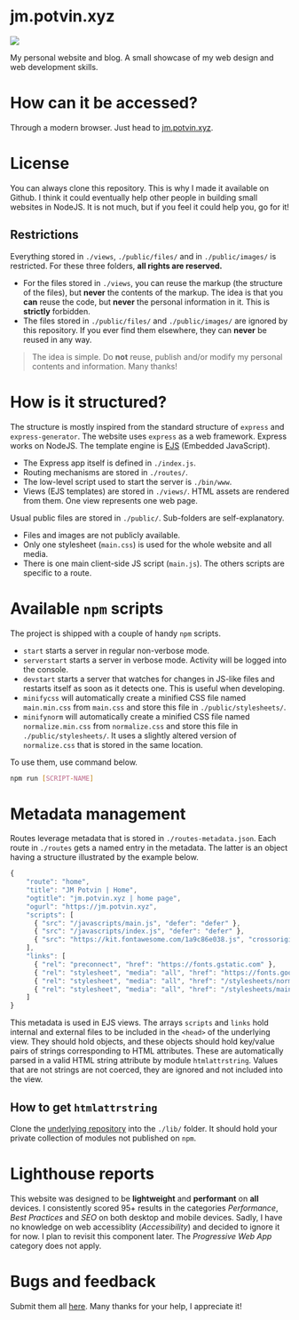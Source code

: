 # jm.potvin.xyz

![](https://img.shields.io/badge/version-1.0.3-brightgreen?style=for-the-badge)

My personal website and blog. A small showcase of my web design and web development skills.

# How can it be accessed?

Through a modern browser. Just head to [jm.potvin.xyz](https://jm.potvin.xyz).

# License

You can always clone this repository. This is why I made it available on Github. I think it could eventually help other people in building small websites in NodeJS. It is not much, but if you feel it could help you, go for it!

## Restrictions

Everything stored in `./views`, `./public/files/` and in `./public/images/` is restricted. For these three folders, **all rights are reserved.**

* For the files stored in `./views`, you can reuse the markup (the structure of the files), but **never** the contents of the markup. The idea is that you **can** reuse the code, but **never** the personal information in it. This is **strictly** forbidden.
* The files stored in `./public/files/` and `./public/images/` are ignored by this repository. If you ever find them elsewhere, they can **never** be reused in any way.

> The idea is simple. Do **not** reuse, publish and/or modify my personal contents and information. Many thanks!

# How is it structured?

The structure is mostly inspired from the standard structure of `express` and `express-generator`. The website uses `express` as a web framework. Express works on NodeJS. The template engine is [EJS](https://ejs.co/) (Embedded JavaScript).

* The Express app itself is defined in `./index.js`.
* Routing mechanisms are stored in `./routes/`.
* The low-level script used to start the server is `./bin/www`.
* Views (EJS templates) are stored in `./views/`. HTML assets are rendered from them. One view represents one web page.

Usual public files are stored in `./public/`. Sub-folders are self-explanatory.

* Files and images are not publicly available.
* Only one stylesheet (`main.css`) is used for the whole website and all media.
* There is one main client-side JS script (`main.js`). The others scripts are specific to a route.

# Available `npm` scripts

The project is shipped with a couple of handy `npm` scripts. 

* `start` starts a server in regular non-verbose mode.
* `serverstart` starts a server in verbose mode. Activity will be logged into the console.
* `devstart` starts a server that watches for changes in JS-like files and restarts itself as soon as it detects one. This is useful when developing.
* `minifycss` will automatically create a minified CSS file named `main.min.css` from `main.css` and store this file in `./public/stylesheets/`.
* `minifynorm` will automatically create a minified CSS file named `normalize.min.css` from `normalize.css` and store this file in `./public/stylesheets/`. It uses a slightly altered version of `normalize.css` that is stored in the same location.

To use them, use command below.

```bash
npm run [SCRIPT-NAME]
```

# Metadata management

Routes leverage metadata that is stored in `./routes-metadata.json`. Each route in `./routes` gets a named entry in the metadata. The latter is an object having a structure illustrated by the example below.

```js
{
    "route": "home",
    "title": "JM Potvin | Home",
    "ogtitle": "jm.potvin.xyz | home page",
    "ogurl": "https://jm.potvin.xyz",
    "scripts": [
      { "src": "/javascripts/main.js", "defer": "defer" },
      { "src": "/javascripts/index.js", "defer": "defer" },
      { "src": "https://kit.fontawesome.com/1a9c86e038.js", "crossorigin": "anonymous" }
    ],
    "links": [
      { "rel": "preconnect", "href": "https://fonts.gstatic.com" },
      { "rel": "stylesheet", "media": "all", "href": "https://fonts.googleapis.com/" },
      { "rel": "stylesheet", "media": "all", "href": "/stylesheets/normalize.min.css" },
      { "rel": "stylesheet", "media": "all", "href": "/stylesheets/main.min.css" }
    ]
}
```

This metadata is used in EJS views. The arrays `scripts` and `links` hold internal and external files to be included in the `<head>` of the underlying view. They should hold objects, and these objects should hold key/value pairs of strings corresponding to HTML attributes. These are automatically parsed in a valid HTML string attribute by module `htmlattrstring`. Values that are not strings are not coerced, they are ignored and not included into the view.

## How to get `htmlattrstring`

Clone the [underlying repository](https://github.com/jeanmathieupotvin/htmlattrstring) into the `./lib/` folder. It should hold your private collection of modules not published on `npm`.

# Lighthouse reports

This website was designed to be **lightweight** and **performant** on **all** devices. I consistently scored 95+ results in the categories *Performance*, *Best Practices* and *SEO* on both desktop and mobile devices. Sadly, I have no knowledge on web accessiblity (*Accessibility*) and decided to ignore it for now. I plan to revisit this component later. The *Progressive Web App* category does not apply.

# Bugs and feedback

Submit them all [here](https://github.com/jeanmathieupotvin/jm.potvin.xyz/issues). Many thanks for your help, I appreciate it!
